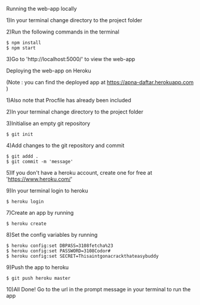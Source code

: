Running the web-app locally

1)In your terminal change directory to the project folder

2)Run the following commands in the terminal

    $ npm install
    $ npm start
    
3)Go to 'http://localhost:5000/'  to view the web-app


Deploying the web-app on Heroku

(Note : you can find the deployed app at https://apna-daftar.herokuapp.com )


1)Also note that Procfile has already been included

2)In your terminal change directory to the project folder

3)Initialise an empty git repository

    $ git init

4)Add changes to the git repository and commit

    $ git addd .
    $ git commit -m 'message'

5)If you don't have a heroku account, create one for free at 'https://www.heroku.com/'

9)In your terminal login to heroku

    $ heroku login

7)Create an app by running

    $ heroku create

8)Set the config variables by running
    
    $ heroku config:set DBPASS=3108fetcha%23
    $ heroku config:set PASSWORD=3108Codor#
    $ heroku config:set SECRET=Thisaintgonacrackthateasybuddy
    
9)Push the app to heroku

    $ git push heroku master

10)All Done! Go to the url in the prompt message in your terminal to run the app
 









